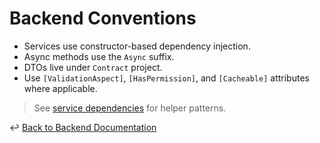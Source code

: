 # Backend Conventions

- Services use constructor-based dependency injection.
- Async methods use the `Async` suffix.
- DTOs live under `Contract` project.
- Use `[ValidationAspect]`, `[HasPermission]`, and `[Cacheable]` attributes where applicable.

> See [service dependencies](../../Docs/service-dependencies.md) for helper patterns.

↩ [Back to Backend Documentation](./_index.md)
